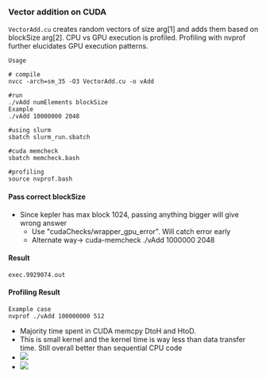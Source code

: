 ### Vector addition on CUDA

```VectorAdd.cu``` creates random vectors of size arg[1] and adds them based on blockSize arg[2]. CPU vs GPU execution is profiled. Profiling with nvprof further elucidates GPU execution patterns. 

```
Usage 

# compile
nvcc -arch=sm_35 -O3 VectorAdd.cu -o vAdd

#run
./vAdd numElements blockSize
Example
./vAdd 10000000 2048

#using slurm
sbatch slurm_run.sbatch

#cuda memcheck
sbatch memcheck.bash

#profiling
source nvprof.bash
```

#### Pass correct blockSize
* Since kepler has max block 1024, passing anything bigger will give wrong answer
    * Use "cudaChecks/wrapper_gpu_error". Will catch error early
    * Alternate way-> cuda-memcheck ./vAdd 1000000 2048

#### Result
```
exec.9929074.out
```

#### Profiling Result

```
Example case
nvprof ./vAdd 100000000 512
```
* Majority time spent in CUDA memcpy DtoH and HtoD.
* This is small kernel and the kernel time is way less than data transfer time. Still overall better than sequential CPU code
* ![](images/1.png)
* ![](images/2.png)
